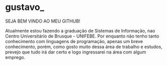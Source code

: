 # gustavo_
SEJA BEM VINDO AO MEU GITHUB!

 Atualmente estou fazendo a graduação de Sistemas de Informação, nao Centro Universitário de Brusque - UNIFEBE. Por enquanto não tenho tanto conhecimento com linguagens de programação, apenas um breve conhecimento, porém, como gosto muito dessa área de trabalho e estudos, prevejo que  tudo  irá dar certo  e logo  ingressarei na área com algum emprego.

